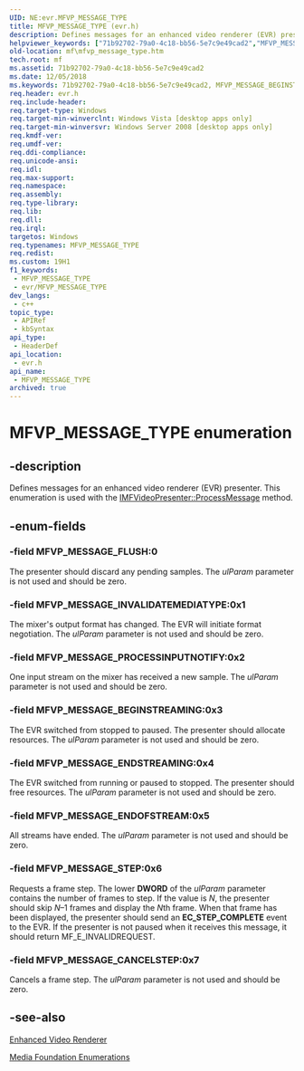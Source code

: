 ```yaml
---
UID: NE:evr.MFVP_MESSAGE_TYPE
title: MFVP_MESSAGE_TYPE (evr.h)
description: Defines messages for an enhanced video renderer (EVR) presenter.
helpviewer_keywords: ["71b92702-79a0-4c18-bb56-5e7c9e49cad2","MFVP_MESSAGE_BEGINSTREAMING","MFVP_MESSAGE_CANCELSTEP","MFVP_MESSAGE_ENDOFSTREAM","MFVP_MESSAGE_ENDSTREAMING","MFVP_MESSAGE_FLUSH","MFVP_MESSAGE_INVALIDATEMEDIATYPE","MFVP_MESSAGE_PROCESSINPUTNOTIFY","MFVP_MESSAGE_STEP","MFVP_MESSAGE_TYPE","MFVP_MESSAGE_TYPE enumeration [Media Foundation]","evr/MFVP_MESSAGE_BEGINSTREAMING","evr/MFVP_MESSAGE_CANCELSTEP","evr/MFVP_MESSAGE_ENDOFSTREAM","evr/MFVP_MESSAGE_ENDSTREAMING","evr/MFVP_MESSAGE_FLUSH","evr/MFVP_MESSAGE_INVALIDATEMEDIATYPE","evr/MFVP_MESSAGE_PROCESSINPUTNOTIFY","evr/MFVP_MESSAGE_STEP","evr/MFVP_MESSAGE_TYPE","mf.mfvp_message_type"]
old-location: mf\mfvp_message_type.htm
tech.root: mf
ms.assetid: 71b92702-79a0-4c18-bb56-5e7c9e49cad2
ms.date: 12/05/2018
ms.keywords: 71b92702-79a0-4c18-bb56-5e7c9e49cad2, MFVP_MESSAGE_BEGINSTREAMING, MFVP_MESSAGE_CANCELSTEP, MFVP_MESSAGE_ENDOFSTREAM, MFVP_MESSAGE_ENDSTREAMING, MFVP_MESSAGE_FLUSH, MFVP_MESSAGE_INVALIDATEMEDIATYPE, MFVP_MESSAGE_PROCESSINPUTNOTIFY, MFVP_MESSAGE_STEP, MFVP_MESSAGE_TYPE, MFVP_MESSAGE_TYPE enumeration [Media Foundation], evr/MFVP_MESSAGE_BEGINSTREAMING, evr/MFVP_MESSAGE_CANCELSTEP, evr/MFVP_MESSAGE_ENDOFSTREAM, evr/MFVP_MESSAGE_ENDSTREAMING, evr/MFVP_MESSAGE_FLUSH, evr/MFVP_MESSAGE_INVALIDATEMEDIATYPE, evr/MFVP_MESSAGE_PROCESSINPUTNOTIFY, evr/MFVP_MESSAGE_STEP, evr/MFVP_MESSAGE_TYPE, mf.mfvp_message_type
req.header: evr.h
req.include-header: 
req.target-type: Windows
req.target-min-winverclnt: Windows Vista [desktop apps only]
req.target-min-winversvr: Windows Server 2008 [desktop apps only]
req.kmdf-ver: 
req.umdf-ver: 
req.ddi-compliance: 
req.unicode-ansi: 
req.idl: 
req.max-support: 
req.namespace: 
req.assembly: 
req.type-library: 
req.lib: 
req.dll: 
req.irql: 
targetos: Windows
req.typenames: MFVP_MESSAGE_TYPE
req.redist: 
ms.custom: 19H1
f1_keywords:
 - MFVP_MESSAGE_TYPE
 - evr/MFVP_MESSAGE_TYPE
dev_langs:
 - c++
topic_type:
 - APIRef
 - kbSyntax
api_type:
 - HeaderDef
api_location:
 - evr.h
api_name:
 - MFVP_MESSAGE_TYPE
archived: true
---
```


# MFVP_MESSAGE_TYPE enumeration


## -description

Defines messages for an enhanced video renderer (EVR) presenter. This enumeration is used with the <a href="/windows/desktop/api/evr/nf-evr-imfvideopresenter-processmessage">IMFVideoPresenter::ProcessMessage</a> method.

## -enum-fields

### -field MFVP_MESSAGE_FLUSH:0

The presenter should discard any pending samples. The <i>ulParam</i> parameter is not used and should be zero.

### -field MFVP_MESSAGE_INVALIDATEMEDIATYPE:0x1

The mixer's output format has changed. The EVR will initiate format negotiation. The <i>ulParam</i> parameter is not used and should be zero.

### -field MFVP_MESSAGE_PROCESSINPUTNOTIFY:0x2

One input stream on the mixer has received a new sample. The <i>ulParam</i> parameter is not used and should be zero.

### -field MFVP_MESSAGE_BEGINSTREAMING:0x3

The EVR switched from stopped to paused. The presenter should allocate resources. The <i>ulParam</i> parameter is not used and should be zero.

### -field MFVP_MESSAGE_ENDSTREAMING:0x4

The EVR switched from running or paused to stopped. The presenter should free resources. The <i>ulParam</i> parameter is not used and should be zero.

### -field MFVP_MESSAGE_ENDOFSTREAM:0x5

All streams have ended. The <i>ulParam</i> parameter is not used and should be zero.

### -field MFVP_MESSAGE_STEP:0x6

Requests a frame step. The lower <b>DWORD</b> of the <i>ulParam</i> parameter contains the number of frames to step. If the value is <i>N</i>, the presenter should skip <i>N</i>–1 frames and display the <i>N</i>th frame. When that frame has been displayed, the presenter should send an <b>EC_STEP_COMPLETE</b> event to the EVR. If the presenter is not paused when it receives this message, it should return MF_E_INVALIDREQUEST.

### -field MFVP_MESSAGE_CANCELSTEP:0x7

Cancels a frame step. The <i>ulParam</i> parameter is not used and should be zero.

## -see-also

<a href="/windows/desktop/medfound/enhanced-video-renderer">Enhanced Video Renderer</a>



<a href="/windows/desktop/medfound/media-foundation-enumerations">Media Foundation Enumerations</a>
